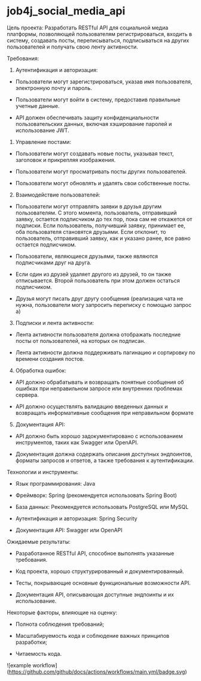 # job4j_social_media_api

Цель проекта: Разработать RESTful API для социальной медиа платформы, позволяющей пользователям регистрироваться, входить в систему, создавать посты, переписываться, подписываться на других пользователей и получать свою ленту активности.

Требования:

1.  Аутентификация и авторизация:

  - Пользователи могут зарегистрироваться, указав имя пользователя, электронную почту и пароль.

  - Пользователи могут войти в систему, предоставив правильные учетные данные.

  - API должен обеспечивать защиту конфиденциальности пользовательских данных, включая хэширование паролей и использование JWT.

1.  Управление постами:

  - Пользователи могут создавать новые посты, указывая текст, заголовок и прикрепляя изображения.

  - Пользователи могут просматривать посты других пользователей.

  - Пользователи могут обновлять и удалять свои собственные посты.

2. Взаимодействие пользователей:

  - Пользователи могут отправлять заявки в друзья другим пользователям. С этого момента, пользователь, отправивший заявку, остается подписчиком до тех пор, пока сам не откажется от подписки. Если пользователь, получивший заявку, принимает ее, оба пользователя становятся друзьями. Если отклонит, то пользователь, отправивший заявку, как и указано ранее, все равно остается подписчиком.

  - Пользователи, являющиеся друзьями, также являются подписчиками друг на друга.

  - Если один из друзей удаляет другого из друзей, то он также отписывается. Второй пользователь при этом должен остаться подписчиком.

  - Друзья могут писать друг другу сообщения (реализация чата не нужна, пользователи могу запросить переписку с помощью запрос а)

3.  Подписки и лента активности:

  - Лента активности пользователя должна отображать последние посты от пользователей, на которых он подписан.

  - Лента активности должна поддерживать пагинацию и сортировку по времени создания постов.

4.  Обработка ошибок:

  - API должно обрабатывать и возвращать понятные сообщения об ошибках при неправильном запросе или внутренних проблемах сервера.

  - API должно осуществлять валидацию введенных данных и возвращать информативные сообщения при неправильном формате

5.  Документация API:

  - API должно быть хорошо задокументировано с использованием инструментов, таких как Swagger или OpenAPI.

  - Документация должна содержать описания доступных эндпоинтов, форматы запросов и ответов, а также требования к аутентификации.

 

Технологии и инструменты:

- Язык программирования: Java

- Фреймворк: Spring (рекомендуется использовать Spring Boot)

- База данных: Рекомендуется использовать PostgreSQL или MySQL

- Аутентификация и авторизация: Spring Security

- Документация API: Swagger или OpenAPI

 

Ожидаемые результаты:

- Разработанное RESTful API, способное выполнять указанные требования.

- Код проекта, хорошо структурированный и документированный.

- Тесты, покрывающие основные функциональные возможности API.

- Документация API, описывающая доступные эндпоинты и их использование.

 

Некоторые факторы, влияющие на оценку:

- Полнота соблюдения требований;

- Масштабируемость кода и соблюдение важных принципов разработки;

- Читаемость кода.


![example workflow]
(https://github.com/github/docs/actions/workflows/main.yml/badge.svg)

